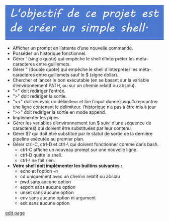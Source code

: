 ![Book logo](docs/assets/images/minishell_top.png)

- Afficher un prompt en l’attente d’une nouvelle commande.
- Posséder un historique fonctionnel.
- Gérer ’ (single quote) qui empêche le shell d’interpréter les méta-caractères entre guillemets.
- Gérer " (double quote) qui empêche le shell d’interpréter les méta-caractères entre guillemets sauf le $ (signe dollar).
- Chercher et lancer le bon exécutable (en se basant sur la variable d’environnement PATH, ou sur un chemin relatif ou absolu).
- "<" doit rediriger l’entrée.
- ">" doit rediriger la sortie.
- "<<" doit recevoir un délimiteur et lire l’input donné jusqu’à rencontrer une ligne contenant le délimiteur. l’historique n’a pas à être mis à jour
- ">>" doit rediriger la sortie en mode append.
- Implémenter les pipes.
- Gérer les variables d’environnement (un $ suivi d’une séquence de caractères) qui doivent être substituées par leur contenu.
- Gérer $? qui doit être substitué par le statut de sortie de la dernière pipeline exécutée au premier plan.
- Gérer ctrl-C, ctrl-D et ctrl-\ qui doivent fonctionner comme dans bash.
	- ctrl-C affiche un nouveau prompt sur une nouvelle ligne.
	- ctrl-D quitte le shell.
	- ctrl-\ ne fait rien.
- **Votre shell doit implémenter les builtins suivantes :**
	- echo et l’option -n
	- cd uniquement avec un chemin relatif ou absolu
	- pwd sans aucune option
	- export sans aucune option
	- unset sans aucune option
	- env sans aucune option ni argument
	- exit sans aucune option

[edit page](https://github.com/dantremb/minishell/edit/gh-pages/index.md)
